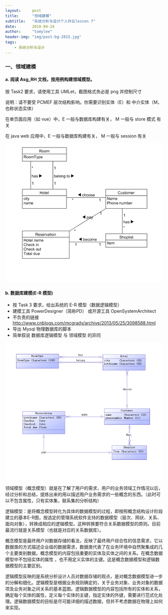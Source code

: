 ```yaml
---
layout:     post
title:      "领域建模"
subtitle:   "系统分析与设计个人作业lesson 7"
date:       2018-04-24
author:     "tomylee"
header-img: "img/post-bg-2015.jpg"
tags:
    - 系统分析与设计
---
```


### 一、领域建模

#### a. 阅读 Asg_RH 文档，按用例构建领域模型。
按 Task2 要求，请使用工具 UMLet，截图格式务必是 png 并控制尺寸

说明：请不要受 PCMEF 层次结构影响。你需要识别实体（E）和 中介实体（M，也称状态实体）

在单页面应用（如 vue）中，E 一般与数据库构建有关， M 一般与 store 模式 有关

在 java web 应用中，E 一般与数据库构建有关， M 一般与 session 有关

![1](/img/system/4241.PNG)

#### b. 数据库建模(E-R 模型)
- 按 Task 3 要求，给出系统的 E-R 模型（数据逻辑模型）
- 建模工具 PowerDesigner（简称PD） 或开源工具 OpenSystemArchitect
- 不负责的链接 http://www.cnblogs.com/mcgrady/archive/2013/05/25/3098588.html
- 导出 Mysql 物理数据库的脚本
- 简单叙说 数据库逻辑模型 与 领域模型 的异同

![2](/img/system/4242.PNG)

领域模型（概念模型）就是在了解了用户的需求，用户的业务领域工作情况以后，经过分析和总结，提炼出来的用以描述用户业务需求的一些概念的东西。（此时可以不包含属性，只有实体集，联系集的分析结构）

逻辑模型：是将概念模型转化为具体的数据模型的过程，即按照概念结构设计阶段建立的基本E-R图，按选定的管理系统软件支持的数据模型（层次、网状、关系、面向对象），转换成相应的逻辑模型。这种转换要符合关系数据模型的原则。目前最流行就是关系模型（也就是对应的关系数据库）。

概念模型是最终用户对数据存储的看法，反映了最终用户综合性的信息需求，它以数据类的方式描述企业级的数据需求，数据类代表了在业务环境中自然聚集成的几个主要类别数据。概念模型的内容包括重要的实体及实体之间的关系。在概念数据模型中不包括实体的属性 ，也不用定义实体的主键。这是概念数据模型和逻辑数据模型的主要区别。

逻辑模型反映的是系统分析设计人员对数据存储的观点，是对概念数据模型进一步的分解和细化。逻辑模型是根据业务规则确定的，关于业务对象、业务对象的数据项及业务对象之间关系的基本蓝图。逻辑数据模型的内容包括所有的实体和关系，确定每个实体的属性，定义每个实体的主键，指定实体的外键，需要进行范式化处理。逻辑数据模型的目标是尽可能详细的描述数据，但并不考虑数据在物理上如何来实现。
